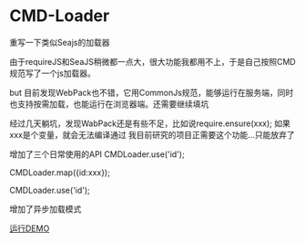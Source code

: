 # CMD-Loader
重写一下类似Seajs的加载器

由于requireJS和SeaJS稍微都一点大，很大功能我都用不上，于是自己按照CMD规范写了一个js加载器。

but 目前发现WebPack也不错，它用CommonJs规范，能够运行在服务端，同时也支持按需加载，也能运行在浏览器端。还需要继续填坑

经过几天躺坑，发现WabPack还是有些不足，比如说require.ensure(xxx);
如果xxx是个变量，就会无法编译通过
我目前研究的项目正需要这个功能...只能放弃了

增加了三个日常使用的API
CMDLoader.use('id');  

CMDLoader.map({id:xxx});  

CMDLoader.use('id');  


增加了异步加载模式

[运行DEMO](http://www.luoyongjie.cn/mygit/CMD-Loader/)
